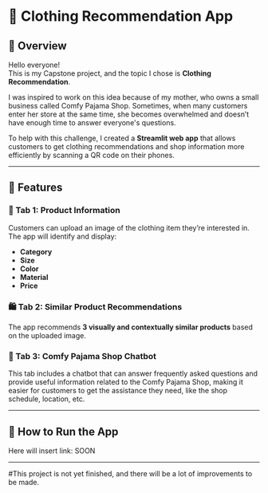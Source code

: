 # 👚 Clothing Recommendation App

## 📌 Overview

Hello everyone!  
This is my Capstone project, and the topic I chose is **Clothing Recommendation**.

I was inspired to work on this idea because of my mother, who owns a small business called Comfy Pajama Shop. Sometimes, when many customers enter her store at the same time, she becomes overwhelmed and doesn’t have enough time to answer everyone's questions.

To help with this challenge, I created a **Streamlit web app** that allows customers to get clothing recommendations and shop information more efficiently by scanning a QR code on their phones.

---

## 🌟 Features

### 🧵 Tab 1: Product Information
Customers can upload an image of the clothing item they’re interested in. The app will identify and display:
- **Category**
- **Size**
- **Color**
- **Material**
- **Price**

### 🛍️ Tab 2: Similar Product Recommendations
The app recommends **3 visually and contextually similar products** based on the uploaded image.

### 💬 Tab 3: Comfy Pajama Shop Chatbot
This tab includes a chatbot that can answer frequently asked questions and provide useful information related to the Comfy Pajama Shop, making it easier for customers to get the assistance they need, like the shop schedule, location, etc.

---

## 🚀 How to Run the App

Here will insert link: SOON

---

#This project is not yet finished, and there will be a lot of improvements to be made.
